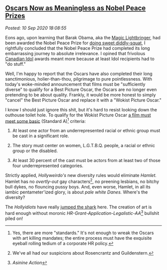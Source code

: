 
[Oscars Now as Meaningless as Nobel Peace Prizes](http://analyzethedatanotthedrivel.org/2020/09/10/oscars-now-as-meaningless-as-nobel-peace-prizes/) 
----------------------------------------------------------------------------------------------------

*Posted: 10 Sep 2020 18:08:55*

Eons ago, upon learning that Barak Obama, aka the [Magic
Lightbringer](https://www.nationalreview.com/the-campaign-spot/magic-lightbringer-messiah-not-new-terms-obama-jim-geraghty/),
had been awarded the Nobel Peace Prize for [doing sweet
diddly-squat](https://analyzethedatanotthedrivel.org/2009/10/09/nobel-peace-prize-idol/),
I rightfully concluded that the Nobel Peace Prize had completed its long
embarrassing journey to absolute irrelevance. I opined that frivolous
[Canadian Idol](https://en.wikipedia.org/wiki/Canadian_Idol) awards
meant more because at least Idol recipients had to "do stuff."

Well, I'm happy to report that the Oscars have also completed their long
sanctimonious, holier-than-thou, pilgrimage to pure pointlessness. With
today's woke-minded announcement that films must be "sufficiently
diverse" to qualify for a Best Picture Oscar, the Oscars are no longer
even pretending to be about quality. Frankly, it would be more honest to
simply "cancel" the Best Picture Oscar and replace it with a "Wokist
Picture Oscar."

I know I should just ignore this shit, but it's hard to resist looking
down the outhouse toilet hole. To qualify for the Wokist Picture Oscar
[a film must meet some
basic](https://www.nytimes.com/2020/09/09/movies/oscars-best-picture-diversity.html)
(Standard A)[^6975x1] criteria:

1.  At least one actor from an underrepresented racial or ethnic group
    must be cast in a significant role.

2.  The story must center on women, L.G.T.B.Q. people, a racial or
    ethnic group or the disabled.

3.  At least 30 percent of the cast must be actors from at least two of
    those four underrepresented categories.

Strictly applied, *Hollyweirdo's* new diversity rules would eliminate
*Hamlet.* Hamlet has no *overtly-out* gay characters[^6975x2], no preening
lesbians, no bitchy bull dykes, no flouncing pussy boys. And, even
worse, Hamlet, in all its iambic pentameter'ized glory, is about *pale
white Danes.* Where's the diversity?

The *Hollyidiots* have really [jumped the
shark](https://www.urbandictionary.com/define.php?term=jump-the-shark)
here. The creation of art is hard enough without moronic
*HR-Grant-Application-Legalistic-AA*[^6975x3] bullshit piled on!

[^6975x1]: Yes, there are more "standards." It's not enough to wreak the
    Oscars with art killing mandates; the entire process must have the
    exquisite eyeball rolling tedium of a corporate HR policy.

[^6975x2]: We've all had our suspicions about Rosencrantz and Guildenstern.

[^6975x3]: *Asinine Action*
